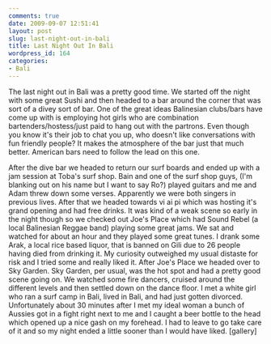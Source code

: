 ```yaml
---
comments: true
date: 2009-09-07 12:51:41
layout: post
slug: last-night-out-in-bali
title: Last Night Out In Bali
wordpress_id: 164
categories:
- Bali
---
```


The last night out in Bali was a pretty good time.  We started off the night with some great Sushi and then headed to a bar around the corner that was sort of a divey sort of bar.  One of the great ideas Balinesian clubs/bars have come up with is employing hot girls who are combination bartenders/hostess/just paid to hang out with the partrons.  Even though you know it's their job to chat you up, who doesn't like conversations with fun friendly people?  It makes the atmosphere of the bar just that much better.  American bars need to follow the lead on this one.

After the dive bar we headed to return our surf boards and ended up with a jam session at Toba's surf shop.  Bain and one of the surf shop guys, (I'm blanking out on his name but I want to say Ro?) played guitars and me and Adam threw down some verses.  Apparently we were both singers in previous lives.  After that we headed towards vi ai pi which was hosting it's grand opening and had free drinks.  It was kind of a weak scene so early in the night though so we checked out Joe's Place which had Sound Rebel (a local Balinesian Reggae band) playing some great jams.  We sat and watched for about an hour and they played some great tunes.  I drank some Arak, a local rice based liquor, that is banned on Gili due to 26 people having died from drinking it.  My curiosity outweighed my usual distaste for risk and I tried some and really liked it.  After Joe's Place we headed over to Sky Garden.  Sky Garden, per usual, was the hot spot and had a pretty good scene going on.  We watched some fire dancers, cruised around the different levels and then settled down on the dance floor.  I met a white girl who ran a surf camp in Bali, lived in Bali, and had just gotten divorced.  Unfortunately about 30 minutes after I met my ideal woman a bunch of Aussies got in a fight right next to me and I caught a beer bottle to the head which opened up a nice gash on my forehead.  I had to leave to go take care of it and so my night ended a little sooner than I would have liked.
[gallery]
